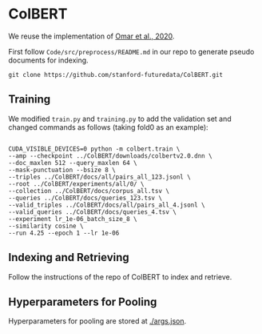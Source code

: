 # ColBERT

We reuse the implementation of [Omar et al., 2020](https://github.com/stanford-futuredata/ColBERT).

First follow `Code/src/preprocess/README.md` in our repo to generate pseudo documents for indexing.

```
git clone https://github.com/stanford-futuredata/ColBERT.git
```

## Training
We modified ```train.py``` and ```training.py``` to add the validation set and changed commands as follows (taking fold0 as an example):

```

CUDA_VISIBLE_DEVICES=0 python -m colbert.train \
--amp --checkpoint ../ColBERT/downloads/colbertv2.0.dnn \
--doc_maxlen 512 --query_maxlen 64 \
--mask-punctuation --bsize 8 \
--triples ../ColBERT/docs/all/pairs_all_123.jsonl \
--root ../ColBERT/experiments/all/0/ \
--collection ../ColBERT/docs/corpus_all.tsv \
--queries ../ColBERT/docs/queries_123.tsv \
--valid_triples ../ColBERT/docs/all/pairs_all_4.jsonl \
--valid_queries ../ColBERT/docs/queries_4.tsv \
--experiment lr_1e-06_batch_size_8 \
--similarity cosine \
--run 4.25 --epoch 1 --lr 1e-06 
```

## Indexing and Retrieving

Follow the instructions of the repo of ColBERT to index and retrieve.


## Hyperparameters for Pooling

Hyperparameters for pooling are stored at [./args.json](https://github.com/nju-websoft/ACORDAR-2/blob/main/Code/dense/ColBERT/args.json).

